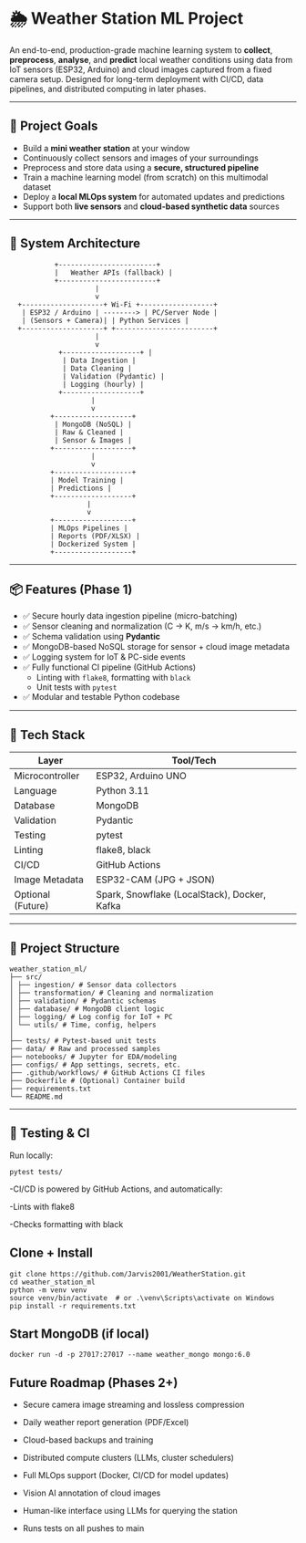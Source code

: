 # 🌦️ Weather Station ML Project

An end-to-end, production-grade machine learning system to **collect**, **preprocess**, **analyse**, and **predict** local weather conditions using data from IoT sensors (ESP32, Arduino) and cloud images captured from a fixed camera setup. Designed for long-term deployment with CI/CD, data pipelines, and distributed computing in later phases.

---

## 🚀 Project Goals

- Build a **mini weather station** at your window
- Continuously collect sensors and images of your surroundings
- Preprocess and store data using a **secure, structured pipeline**
- Train a machine learning model (from scratch) on this multimodal dataset
- Deploy a **local MLOps system** for automated updates and predictions
- Support both **live sensors** and **cloud-based synthetic data** sources

---

## 📐 System Architecture

               +------------------------+
               |   Weather APIs (fallback) |
               +------------------------+
                         |
                         v
      +--------------------+ Wi-Fi +------------------+
       | ESP32 / Arduino | --------> | PC/Server Node |
       | (Sensors + Camera)| | Python Services |
      +--------------------+ +------------------------+
                         |
                         v
                +-------------------+ |
                 | Data Ingestion |
                 | Data Cleaning |
                 | Validation (Pydantic) |
                 | Logging (hourly) |
                +-------------------+
                        |
                        v
              +-------------------+
               | MongoDB (NoSQL) |
               | Raw & Cleaned |
               | Sensor & Images |
              +-------------------+
                        |
                        v
              +-------------------+
              | Model Training |
              | Predictions |
              +-------------------+
                       |
                       v
              +-------------------+
              | MLOps Pipelines |
              | Reports (PDF/XLSX) |
              | Dockerized System |
              +-------------------+


---

## 📦 Features (Phase 1)

- ✅ Secure hourly data ingestion pipeline (micro-batching)
- ✅ Sensor cleaning and normalization (C → K, m/s → km/h, etc.)
- ✅ Schema validation using **Pydantic**
- ✅ MongoDB-based NoSQL storage for sensor + cloud image metadata
- ✅ Logging system for IoT & PC-side events
- ✅ Fully functional CI pipeline (GitHub Actions)
  - Linting with `flake8`, formatting with `black`
  - Unit tests with `pytest`
- ✅ Modular and testable Python codebase

---

## 🔧 Tech Stack

| Layer                 | Tool/Tech           |
|----------------------|---------------------|
| Microcontroller      | ESP32, Arduino UNO  |
| Language             | Python 3.11         |
| Database             | MongoDB             |
| Validation           | Pydantic            |
| Testing              | pytest              |
| Linting              | flake8, black       |
| CI/CD                | GitHub Actions      |
| Image Metadata       | ESP32-CAM (JPG + JSON) |
| Optional (Future)    | Spark, Snowflake (LocalStack), Docker, Kafka |

---

## 📁 Project Structure

```
weather_station_ml/
├── src/
│ ├── ingestion/ # Sensor data collectors
│ ├── transformation/ # Cleaning and normalization
│ ├── validation/ # Pydantic schemas
│ ├── database/ # MongoDB client logic
│ ├── logging/ # Log config for IoT + PC
│ └── utils/ # Time, config, helpers
│
├── tests/ # Pytest-based unit tests
├── data/ # Raw and processed samples
├── notebooks/ # Jupyter for EDA/modeling
├── configs/ # App settings, secrets, etc.
├── .github/workflows/ # GitHub Actions CI files
├── Dockerfile # (Optional) Container build
├── requirements.txt
└── README.md
```

---

## 🧪 Testing & CI

Run locally:
```
pytest tests/
```

-CI/CD is powered by GitHub Actions, and automatically:

-Lints with flake8

-Checks formatting with black

## Clone + Install

```console
git clone https://github.com/Jarvis2001/WeatherStation.git
cd weather_station_ml
python -m venv venv
source venv/bin/activate  # or .\venv\Scripts\activate on Windows
pip install -r requirements.txt
```

## Start MongoDB (if local)

```docker
docker run -d -p 27017:27017 --name weather_mongo mongo:6.0
```
## Future Roadmap (Phases 2+)

 - Secure camera image streaming and lossless compression

 - Daily weather report generation (PDF/Excel)

 - Cloud-based backups and training

 - Distributed compute clusters (LLMs, cluster schedulers)

 - Full MLOps support (Docker, CI/CD for model updates)

 - Vision AI annotation of cloud images

 - Human-like interface using LLMs for querying the station

 - Runs tests on all pushes to main
